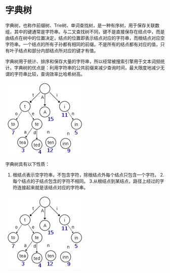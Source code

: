 # 字典树

字典树，也称作前缀树、Trie树、单词查找树，是一种有序树，用于保存关联数组，其中的键通常是字符串。与二叉查找树不同，键不是直接保存在结点中，而是由结点在树中的位置决定，结点的位置即表示结点对应的字符串，而根结点对应空字符串。一个结点的所有子孙都有相同的前缀。不是所有的结点都有对应的值，只有叶子结点和部分内部结点所对应的键才有值。

字典树用于统计、排序和保存大量的字符串，所以经常被搜索引擎用于文本词频统计。字典树的优点是：利用字符串的公共前缀来减少查询时间，最大限度地减少无谓的字符串比较，查询效率比哈希树高。

![](1.png)

字典树具有以下性质：
1. 根结点表示空字符串，不包含字符，除根结点外每个结点只包含一个字符。
2.每个结点的子结点包含的字符不相同。
3.从根结点到某结点，路径上经过的字符连接起来就是该结点对应的字符串。

![](1.png)
